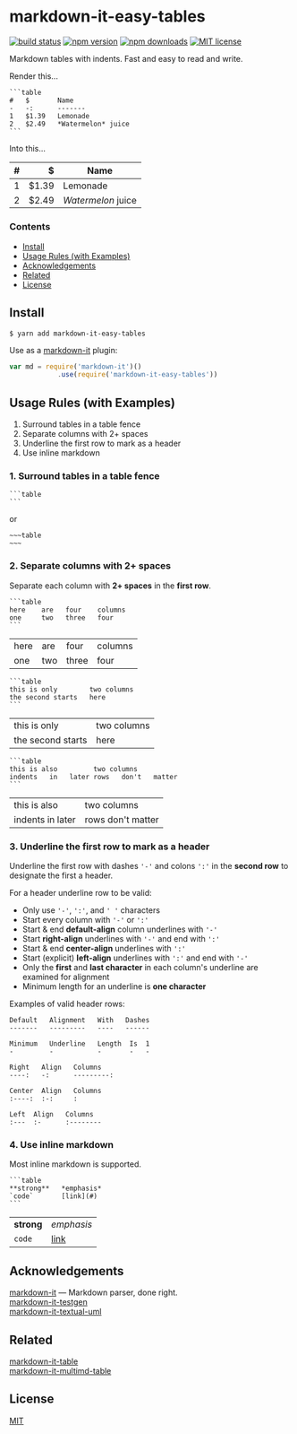 # markdown-it-easy-tables

[![build status](https://github.com/tw-space/markdown-it-easy-tables/workflows/build/badge.svg)](https://github.com/tw-space/markdown-it-easy-tables)
[![npm version](http://img.shields.io/npm/v/markdown-it-easy-tables.svg?style=flat)](https://www.npmjs.com/package/markdown-it-easy-tables)
[![npm downloads](https://img.shields.io/npm/dm/markdown-it-easy-tables.svg?style=flat)](https://www.npmjs.com/package/markdown-it-easy-tables)
[![MIT license](https://img.shields.io/badge/license-MIT-blue.svg?style=flat)](https://github.com/tw-space/markdown-it-easy-tables/blob/master/LICENSE.txt) 

Markdown tables with indents. Fast and easy to read and write.

Render this...

    ```table
    #   $       Name
    -   -:      -------
    1   $1.39   Lemonade
    2   $2.49   *Watermelon* juice
    ```

Into this...

<table>
<thead>
<tr>
<th>#</th>
<th align="right" style="text-align:right">$</th>
<th>Name</th>
</tr>
</thead>
<tbody>
<tr>
<td>1</td>
<td align="right" style="text-align:right">$1.39</td>
<td>Lemonade</td>
</tr>
<tr>
<td>2</td>
<td align="right" style="text-align:right">$2.49</td>
<td><em>Watermelon</em> juice</td>
<tr>
</tbody>
</table>

### Contents

-   [Install](#install)
-   [Usage Rules (with Examples)](#usage-rules-with-examples)
-   [Acknowledgements](#acknowledgements)
-   [Related](#related)
-   [License](#license)

## Install

    $ yarn add markdown-it-easy-tables

Use as a [markdown-it](https://github.com/markdown-it/markdown-it) plugin:

```javascript
var md = require('markdown-it')()
            .use(require('markdown-it-easy-tables'))
```

## Usage Rules (with Examples)

1.  Surround tables in a table fence
2.  Separate columns with 2+ spaces
3.  Underline the first row to mark as a header
4.  Use inline markdown

### 1. Surround tables in a table fence

    ```table
    ```
or

    ~~~table
    ~~~

### 2. Separate columns with 2+ spaces

Separate each column with **2+ spaces** in the **first row**.

    ```table
    here    are   four    columns
    one     two   three   four
    ```

<table><tbody><tr>
<td>here</td><td>are</td><td>four</td><td>columns</td>
</tr><tr>
<td>one</td><td>two</td><td>three</td><td>four</td>
</tr></tbody></table>

    ```table
    this is only        two columns
    the second starts   here
    ```

<table><tbody><tr>
<td>this is only</td><td>two columns</td>
</tr><tr>
<td>the second starts</td><td>here</td>
</tr></tbody></table>

    ```table
    this is also         two columns
    indents   in   later rows   don't   matter
    ```

<table><tbody><tr>
<td>this is also</td><td>two columns</td>
</tr><tr>
<td>indents   in   later</td><td>rows   don't   matter</td>
</tr></tbody></table>

### 3. Underline the first row to mark as a header

Underline the first row with dashes `'-'` and colons `':'` in the **second row** to designate the first a header. 

For a header underline row to be valid:
-   Only use `'-'`, `':'`, and `' '` characters
-   Start every column with `'-'` or `':'`
-   Start & end **default-align** column underlines with `'-'`
-   Start **right-align** underlines with `'-'` and end with `':'`
-   Start & end **center-align** underlines with `':'`
-   Start (explicit) **left-align** underlines with `':'` and end with `'-'`
-   Only the **first** and **last character** in each column's underline are examined for alignment
-   Minimum length for an underline is **one character**

Examples of valid header rows:

    Default   Alignment   With   Dashes
    -------   ---------   ----   ------

    Minimum   Underline   Length  Is  1
    -         -           -       -   -

    Right   Align   Columns
    ----:   -:      ---------:

    Center  Align   Columns
    :----:  :-:     :

    Left  Align   Columns
    :---  :-      :--------

### 4. Use inline markdown

Most inline markdown is supported.

    ```table
    **strong**   *emphasis*
    `code`       [link](#)
    ```

<table>
<tbody>
<tr>
<td><strong>strong</strong></td>
<td><em>emphasis</em></td>
</tr>
<tr>
<td><code>code</code></td>
<td><a href="#">link</a></td>
</tr>
</tbody>
</table>

## Acknowledgements

[markdown-it](https://github.com/markdown-it/markdown-it) — Markdown parser, done right.  
[markdown-it-testgen](https://github.com/markdown-it/markdown-it-testgen)  
[markdown-it-textual-uml](https://github.com/manastalukdar/markdown-it-textual-uml)  

## Related

[markdown-it-table](https://github.com/torifat/markdown-it-table)  
[markdown-it-multimd-table](https://github.com/RedBug312/markdown-it-multimd-table)  

## License

[MIT](https://github.com/tw-space/markdown-it-easy-tables/blob/master/LICENSE.txt)  
